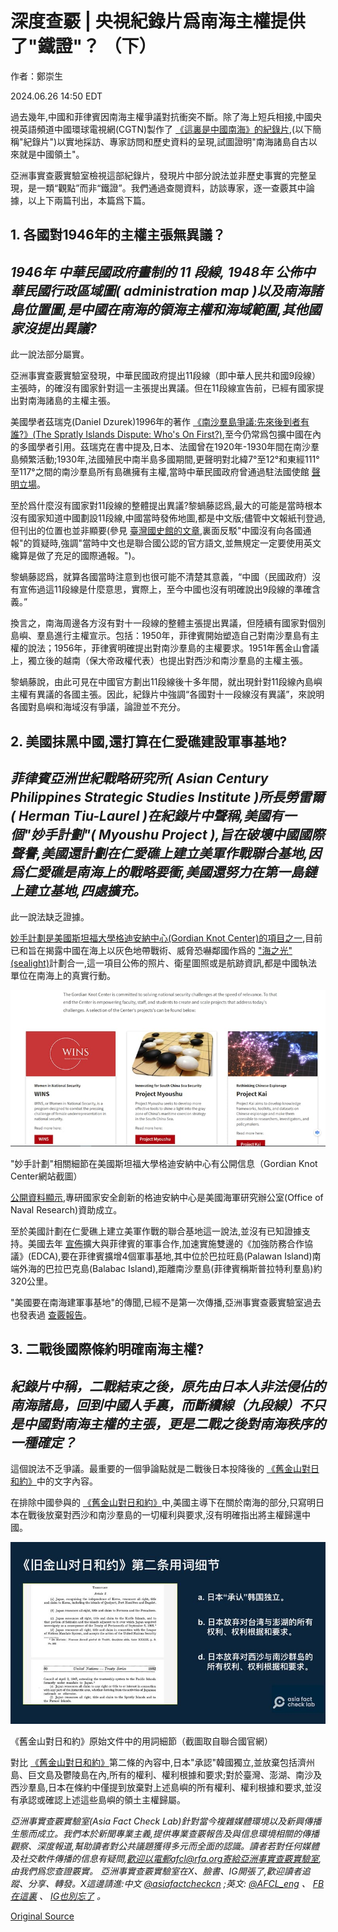 # 深度查覈 | 央視紀錄片爲南海主權提供了"鐵證"？ （下）

作者：鄭崇生

2024.06.26 14:50 EDT

過去幾年,中國和菲律賓因南海主權爭議對抗衝突不斷。除了海上短兵相接,中國央視英語頻道中國環球電視網(CGTN)製作了 [《這裏是中國南海》的紀錄片](https://youtu.be/8wGkXI5HHTA?si=QoNuB_oRZGr1D5C8),(以下簡稱"紀錄片")以實地採訪、專家訪問和歷史資料的呈現,試圖證明"南海諸島自古以來就是中國領土"。

亞洲事實查覈實驗室檢視這部紀錄片，發現片中部分說法並非歷史事實的完整呈現，是一類“觀點”而非“鐵證”。我們通過查閱資料，訪談專家，逐一查覈其中論據，以上下兩篇刊出，本篇爲下篇。

## 1. 各國對1946年的主權主張無異議？

## *1946年*   *中華民國政府畫制的*   *11*   *段線,*   *1948年*   *公佈中華民國行政區域圖(*   *administration map*   *)以及南海諸島位置圖,是中國在南海的領海主權和海域範圍,其他國家沒提出異議?*

此一說法部分屬實。

亞洲事實查覈實驗室發現，中華民國政府提出11段線（即中華人民共和國9段線）主張時，的確沒有國家針對這一主張提出異議。但在11段線宣告前，已經有國家提出對南海諸島的主權主張。

美國學者茲瑞克(Daniel Dzurek)1996年的著作 [《南沙羣島爭議:先來後到者有誰?》(The Spratly Islands Dispute: Who's On First?)](https://www.durham.ac.uk/media/durham-university/research-/research-centres/ibru-centre-for-borders-research/maps-and-databases/publications-database/Maritime-Briefings-(Vol.-2-no.-1).pdf),至今仍常爲包擴中國在內的多國學者引用。茲瑞克在書中提及,日本、法國曾在1920年-1930年間在南沙羣島頻繁活動;1930年,法國殖民中南半島多國期間,更聲明對北緯7°至12°和東經111°至117°之間的南沙羣島所有島礁擁有主權,當時中華民國政府曾通過駐法國使館 [聲明立場](https://www.roc-taiwan.org/jpna/post/438.html)。

至於爲什麼沒有國家對11段線的整體提出異議?黎蝸藤認爲,最大的可能是當時根本沒有國家知道中國劃設11段線,中國當時發佈地圖,都是中文版;儘管中文報紙刊登過,但刊出的位置也並非顯要(參見 [臺灣國史館的文章](https://www.drnh.gov.tw/var/file/3/1003/img/10/206122605.%20pdf),裏面反駁"中國沒有向各國通報"的質疑時,強調"當時中文也是聯合國公認的官方語文,並無規定一定要使用英文纔算是做了充足的國際通報。")。

黎蝸藤認爲，就算各國當時注意到也很可能不清楚其意義，“中國（民國政府）沒有宣佈過這11段線是什麼意思，實際上，至今中國也沒有明確說出9段線的準確含義。”

換言之，南海周邊各方沒有對十一段線的整體主張提出異議，但陸續有國家對個別島嶼、羣島進行主權宣示。包括：1950年，菲律賓開始塑造自己對南沙羣島有主權的說法；1956年，菲律賓明確提出對南沙羣島的主權要求。1951年舊金山會議上，獨立後的越南（保大帝政權代表）也提出對西沙和南沙羣島的主權主張。

黎蝸藤說，由此可見在中國官方劃出11段線後十多年間，就出現針對11段線內島嶼主權有異議的各國主張。因此，紀錄片中強調“各國對十一段線沒有異議”，來說明各國對島嶼和海域沒有爭議，論證並不充分。

## 2.  美國抹黑中國,還打算在仁愛礁建設軍事基地?

## *菲律賓亞洲世紀戰略研究所(*   *Asian Century Philippines Strategic Studies Institute*   *)所長勞雷爾(*   *Herman Tiu-Laurel*   *)在紀錄片中聲稱,美國有一個"妙手計劃"(*   *Myoushu Project*   *),旨在破壞中國國際聲譽,美國還計劃在仁愛礁上建立美軍作戰聯合基地,因爲仁愛礁是南海上的戰略要衝,美國還努力在第一島鏈上建立基地,四處擴充。*

此一說法缺乏證據。

[妙手計劃是美國斯坦福大學格迪安納中心(Gordian Knot Center)的項目之一](https://gordianknot.stanford.edu/projects),目前已和旨在揭露中國在海上以灰色地帶戰術、威脅恐嚇鄰國作爲的 ["海之光"(sealight)](https://gordianknot.stanford.edu/sealight)計劃合一,這一項目公佈的照片、衛星圖照或是航跡資訊,都是中國執法單位在南海上的真實行動。

!["妙手計劃"相關細節在美國斯坦福大學格迪安納中心有公開信息（Gordian Knot Center網站截圖）](images/6C7LHFSWYZLTUCZR7FX55SVOJM.png)

"妙手計劃"相關細節在美國斯坦福大學格迪安納中心有公開信息（Gordian Knot Center網站截圖）

[公開資料顯示](https://gordianknot.stanford.edu/),專研國家安全創新的格迪安納中心是美國海軍研究辦公室(Office of Naval Research)資助成立。

至於美國計劃在仁愛礁上建立美軍作戰的聯合基地這一說法,並沒有已知證據支持。美國去年 [宣佈](https://www.defense.gov/News/News-Stories/Article/Article/3350297/new-edca-sites-named-in-the-philippines/)擴大與菲律賓的軍事合作,加速實施雙邊的《加強防務合作協議》(EDCA),要在菲律賓擴增4個軍事基地,其中位於巴拉旺島(Palawan Island)南端外海的巴拉巴克島(Balabac Island),距離南沙羣島(菲律賓稱斯普拉特利羣島)約320公里。

"美國要在南海建軍事基地"的傳聞,已經不是第一次傳播,亞洲事實查覈實驗室過去也發表過 [查覈報告](2023-08-18_事實查覈｜參議員呼籲美國租借東沙島建軍事基地？.md)。

## 3.  二戰後國際條約明確南海主權?

## *紀錄片中稱，二戰結束之後，原先由日本人非法侵佔的南海諸島，回到中國人手裏，而斷續線（九段線）不只是中國對南海主權的主張，更是二戰之後對南海秩序的一種確定？*

這個說法不乏爭議。最重要的一個爭論點就是二戰後日本投降後的 [《舊金山對日和約》](https://treaties.un.org/doc/publication/unts/volume%20136/volume-136-i-1832-english.pdf)中的文字內容。

在排除中國參與的 [《舊金山對日和約》](https://treaties.un.org/doc/publication/unts/volume%20136/volume-136-i-1832-english.pdf)中,美國主導下在關於南海的部分,只寫明日本在戰後放棄對西沙和南沙羣島的一切權利與要求,沒有明確指出將主權歸還中國。

![《舊金山對日和約》原始文件中的用詞細節（截圖取自聯合國官網）](images/3IISYXEWVEAOMWEMES2SW2CMDI.png)

《舊金山對日和約》原始文件中的用詞細節（截圖取自聯合國官網）

對比 [《舊金山對日和約》](https://treaties.un.org/doc/publication/unts/volume%20136/volume-136-i-1832-english.pdf)第二條的內容中,日本"承認"韓國獨立,並放棄包括濟州島、巨文島及鬱陵島在內,所有的權利、權利根據和要求;對於臺灣、澎湖、南沙及西沙羣島,日本在條約中僅提到放棄對上述島嶼的所有權利、權利根據和要求,並沒有承認或確認上述這些島嶼的領土主權歸屬。

*亞洲事實查覈實驗室(Asia Fact Check Lab)針對當今複雜媒體環境以及新興傳播生態而成立。我們本於新聞專業主義,提供專業查覈報告及與信息環境相關的傳播觀察、深度報道,幫助讀者對公共議題獲得多元而全面的認識。讀者若對任何媒體及社交軟件傳播的信息有疑問,歡迎以電郵afcl@rfa.org寄給亞洲事實查覈實驗室,由我們爲您查證覈實。*  *亞洲事實查覈實驗室在X、臉書、IG開張了,歡迎讀者追蹤、分享、轉發。X這邊請進:中文*  [*@asiafactcheckcn*](https://twitter.com/asiafactcheckcn)  *;英文:*  [*@AFCL\_eng*](https://twitter.com/AFCL_eng)  *、*  [*FB在這裏*](https://www.facebook.com/asiafactchecklabcn)  *、*  [*IG也別忘了*](https://www.instagram.com/asiafactchecklab/)  *。*



[Original Source](https://www.rfa.org/mandarin/shishi-hecha/hc-06262024144428.html)